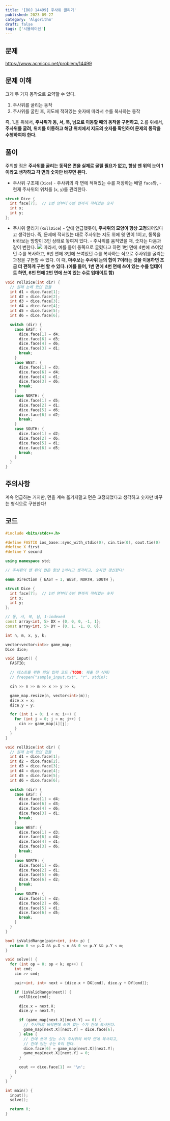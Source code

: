 ```yaml
---
title: '[BOJ 14499] 주사위 굴리기'
published: 2023-09-27 
category: 'Algorithm'
draft: false
tags: ['시뮬레이션']
---
```


## 문제

<https://www.acmicpc.net/problem/14499>

## 문제 이해

크게 두 가지 동작으로 요약할 수 있다.

1. 주사위를 굴리는 동작
2. 주사위를 굴린 후, 지도에 적혀있는 숫자에 따라서 수를 복사하는 동작

즉, 1.을 위해서, **주사위가 동, 서, 북, 남으로 이동할 때의 동작을 구현하고**, 2.를 위해서, **주사위를 굴려, 위치를 이동하고 해당 위치에서 지도의 숫자를 확인하여 문제의 동작을 수행하여야 한다.**

## 풀이

주의할 점은 **주사위를 굴리는 동작은 면을 실제로 굴릴 필요가 없고, 항상 맨 위의 눈이 1이라고 생각하고 각 면의 숫자만 바꾸면 된다.**

- 주사위 구조체 (`Dice`) - 주사위의 각 면에 적혀있는 수를 저장하는 배열 `face`와, - 현재 주사위의 위치를 (`x`, `y`)를 관리한다.

```cpp
struct Dice {
  int face[7];  // 1번 면부터 6번 면까지 적혀있는 숫자
  int x;
  int y;
};
```

- 주사위 굴리기 (`RollDice`) - 앞에 언급했듯이, **주사위의 모양이 항상 고정**되어있다고 생각한다. 즉, 문제에 적혀있는 대로 주사위는 지도 위에 윗 면이 1이고, 동쪽을 바라보는 방향이 3인 상태로 놓여져 있다. - 주사위를 움직였을 때, 숫자는 다음과 같이 변한다.
  ![](https://i.imgur.com/gAf5Bl6.png)
  따라서, 예를 들어 동쪽으로 굴렸다고 하면 1번 면에 4번에 쓰여있던 수를 복사하고, 6번 면에 3번에 쓰여있던 수를 복사하는 식으로 주사위를 굴리는 과정을 구현할 수 있다.
  이 때, **마주보는 주사위 눈의 합이 7이라는 것을 이용하면 조금 더 편하게 구현 할 수 있다. (예를 들어, 1번 면에 4번 면에 쓰여 있는 수를 업데이트 하면, 6번 면에 2번 면에 쓰여 있는 수로 업데이트 함)**

```cpp
void rollDice(int dir) {
  // 원래 눈에 있던 값들
  int d1 = dice.face[1];
  int d2 = dice.face[2];
  int d3 = dice.face[3];
  int d4 = dice.face[4];
  int d5 = dice.face[5];
  int d6 = dice.face[6];

  switch (dir) {
    case EAST: {
      dice.face[1] = d4;
      dice.face[6] = d3;
      dice.face[4] = d6;
      dice.face[3] = d1;
      break;
    }
    case WEST: {
      dice.face[1] = d3;
      dice.face[6] = d4;
      dice.face[4] = d1;
      dice.face[3] = d6;
      break;
    }
    case NORTH: {
      dice.face[1] = d5;
      dice.face[2] = d1;
      dice.face[5] = d6;
      dice.face[6] = d2;
      break;
    }
    case SOUTH: {
      dice.face[1] = d2;
      dice.face[2] = d6;
      dice.face[5] = d1;
      dice.face[6] = d5;
      break;
    }
  }
}
```

## 주의사항

계속 언급하는 거지만, 면을 계속 옮기지말고 면은 고정되었다고 생각하고 숫자만 바꾸는 형식으로 구현한다!

## 코드

```cpp
#include <bits/stdc++.h>

#define FASTIO ios_base::sync_with_stdio(0), cin.tie(0), cout.tie(0)
#define X first
#define Y second

using namespace std;

// 주사위의 맨 위의 면은 항상 1이라고 생각하고, 숫자만 갱신한다!

enum Direction { EAST = 1, WEST, NORTH, SOUTH };

struct Dice {
  int face[7];  // 1번 면부터 6번 면까지 적혀있는 숫자
  int x;
  int y;
};

// 동, 서, 북, 남, 1-indexed
const array<int, 5> DX = {0, 0, 0, -1, 1};
const array<int, 5> DY = {0, 1, -1, 0, 0};

int n, m, x, y, k;

vector<vector<int>> game_map;
Dice dice;

void input() {
  FASTIO;

  // 테스트를 위한 파일 입력 코드 (TODO: 제출 전 삭제)
  // freopen("sample_input.txt", "r", stdin);

  cin >> n >> m >> x >> y >> k;

  game_map.resize(n, vector<int>(m));
  dice.x = x;
  dice.y = y;

  for (int i = 0; i < n; i++) {
    for (int j = 0; j < m; j++) {
      cin >> game_map[i][j];
    }
  }
}

void rollDice(int dir) {
  // 원래 눈에 있던 값들
  int d1 = dice.face[1];
  int d2 = dice.face[2];
  int d3 = dice.face[3];
  int d4 = dice.face[4];
  int d5 = dice.face[5];
  int d6 = dice.face[6];

  switch (dir) {
    case EAST: {
      dice.face[1] = d4;
      dice.face[6] = d3;
      dice.face[4] = d6;
      dice.face[3] = d1;
      break;
    }
    case WEST: {
      dice.face[1] = d3;
      dice.face[6] = d4;
      dice.face[4] = d1;
      dice.face[3] = d6;
      break;
    }
    case NORTH: {
      dice.face[1] = d5;
      dice.face[2] = d1;
      dice.face[5] = d6;
      dice.face[6] = d2;
      break;
    }
    case SOUTH: {
      dice.face[1] = d2;
      dice.face[2] = d6;
      dice.face[5] = d1;
      dice.face[6] = d5;
      break;
    }
  }
}

bool isValidRange(pair<int, int> p) {
  return 0 <= p.X && p.X < n && 0 <= p.Y && p.Y < m;
}

void solve() {
  for (int op = 0; op < k; op++) {
    int cmd;
    cin >> cmd;

    pair<int, int> next = {dice.x + DX[cmd], dice.y + DY[cmd]};

    if (isValidRange(next)) {
      rollDice(cmd);

      dice.x = next.X;
      dice.y = next.Y;

      if (game_map[next.X][next.Y] == 0) {
        // 주사위의 바닥면에 쓰여 있는 수가 칸에 복사된다.
        game_map[next.X][next.Y] = dice.face[6];
      } else {
        // 칸에 쓰여 있는 수가 주사위의 바닥 면에 복사되고,
        // 칸에 있는 수는 0이 된다.
        dice.face[6] = game_map[next.X][next.Y];
        game_map[next.X][next.Y] = 0;
      }

      cout << dice.face[1] << '\n';
    }
  }
}

int main() {
  input();
  solve();

  return 0;
}
```

